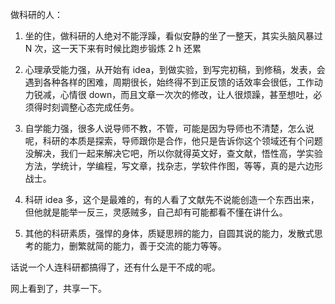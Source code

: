 做科研的人：  
  
1. 坐的住，做科研的人绝对不能浮躁，看似安静的坐了一整天，其实头脑风暴过 N 次，这一天下来有时候比跑步锻炼 2 h 还累  
  
2. 心理承受能力强，从开始有 idea，到做实验，到写完初稿，到修稿，发表，会遇到各种各样的困难，周期很长，始终得不到正反馈的话效率会很低，工作动力锐减，心情很 down，而且文章一次次的修改，让人很烦躁，甚至想吐，必须得时刻调整心态完成任务。  
  
3. 自学能力强，很多人说导师不教，不管，可能是因为导师也不清楚，怎么说呢，科研的本质是探索，导师跟你是合作，他只是告诉你这个领域还有个问题没解决，我们一起来解决它吧，所以你就得英文好，查文献，悟性高，学实验方法，学统计，学编程，写文章，找杂志，学软件作图，等等，真的是六边形战士。  
  
4. 科研 idea 多，这个是最难的，有的人看了文献先不说能创造一个东西出来，但他就是能举一反三，灵感贼多，自己却有可能都看不懂在讲什么。  
  
5. 其他的科研素质，强悍的身体，质疑思辨的能力，自圆其说的能力，发散式思考的能力，删繁就简的能力，善于交流的能力等等。  
  
话说一个人连科研都搞得了，还有什么是干不成的呢。  
  
网上看到了，共享一下。